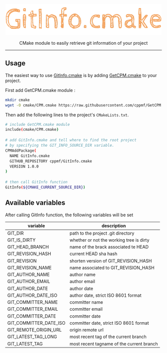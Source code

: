 <p align="center">
  <img src="https://github.com/cppmf/artwork/raw/master/banner/GetInfo.cmake/GetInfo.png" height="100" />
</p>

<p align="center">
  CMake module to easily retrieve git information of your project
</p>

---

## Usage
The easiest way to use [GitInfo.cmake](https://github.com/cppmf/GitInfo.cmake) is by adding [GetCPM.cmake](https://github.com/cppmf/GetCPM.cmake) to your project.

First add GetCPM.cmake module :

```bash
mkdir cmake
wget -O cmake/CPM.cmake https://raw.githubusercontent.com/cppmf/GetCPM.cmake/master/GetCPM.cmake
```

Then add the following lines to the project's `CMakeLists.txt`.


```bash
# include GetCPM.cmake module
include(cmake/CPM.cmake)

# add GitInfo.cmake and tell where to find the root project
# by specifying the GIT_INFO_SOURCE_DIR variable.
CPMAddPackage(
  NAME GitInfo.cmake
  GITHUB_REPOSITORY cppmf/GitInfo.cmake
  VERSION 1.0.0
)

# then call GitInfo function
GitInfo(${CMAKE_CURRENT_SOURCE_DIR})
```

## Available variables

After calling GitInfo function, the following variables will be set

variable | description
---------|------------
GIT_DIR | path to the project .git directory
GIT_IS_DIRTY | whether or not the working tree is dirty
GIT_HEAD_BRANCH | name of the brack associated te HEAD
GIT_REVISION_HASH | current HEAD sha hash
GIT_REVISION | shorten version of GIT_REVISION_HASH
GIT_REVISION_NAME | name associated to GIT_REVISION_HASH
GIT_AUTHOR_NAME | author name
GIT_AUTHOR_EMAIL | author email
GIT_AUTHOR_DATE | author date
GIT_AUTHOR_DATE_ISO | author date, strict ISO 8601 format
GIT_COMMITTER_NAME | committer name
GIT_COMMITTER_EMAIL | committer email
GIT_COMMITTER_DATE | committer date
GIT_COMMITTER_DATE_ISO | committer date, strict ISO 8601 format
GIT_REMOTE_ORIGIN_URL | origin remote url
GIT_LATEST_TAG_LONG | most recent tag of the current branch
GIT_LATEST_TAG | most recent tagname of the current branch
